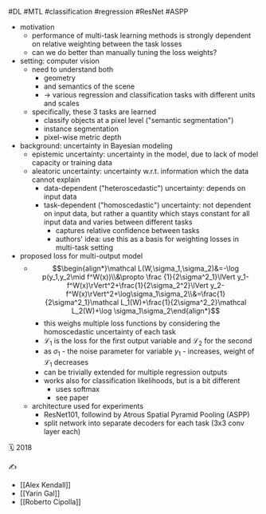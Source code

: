 #DL #MTL #classification #regression #ResNet #ASPP

- motivation
	- performance of multi-task learning methods is strongly dependent on relative weighting between the task losses
	- can we do better than manually tuning the loss weights?
- setting: computer vision
	- need to understand both
		- geometry
		- and semantics of the scene
		- -> various regression and classification tasks with different units and scales
	- specifically, these 3 tasks are learned
		- classify objects at a pixel level ("semantic segmentation")
		- instance segmentation
		- pixel-wise metric depth
- background: uncertainty in Bayesian modeling
	- epistemic uncertainty: uncertainty in the model, due to lack of model capacity or training data
	- aleatoric uncertainty: uncertainty w.r.t. information which the data cannot explain
		- data-dependent ("heteroscedastic") uncertainty: depends on input data
		- task-dependent ("homoscedastic") uncertainty: not dependent on input data, but rather a quantity which stays constant for all input data and varies between different tasks
			- captures relative confidence between tasks
			- authors' idea: use this as a basis for weighting losses in multi-task setting
- proposed loss for multi-output model
	- $$\begin{align*}\mathcal L(W,\sigma_1,\sigma_2)&=-\log p(y_1,y_2\mid f^W(x))\\&\propto \frac {1}{2\sigma^2_1}\lVert y_1-f^W(x)\rVert^2+\frac{1}{2\sigma_2^2}\lVert y_2-f^W(x)\rVert^2+\log\sigma_1\sigma_2\\&=\frac{1}{2\sigma^2_1}\mathcal L_1(W)+\frac{1}{2\sigma^2_2}\mathcal L_2(W)+\log \sigma_1\sigma_2\end{align*}$$
		- this weighs multiple loss functions by considering the homoscedastic uncertainty of each task
		- $\mathcal L_1$ is the loss for the first output variable and $\mathcal L_2$ for the second
		- as $\sigma_1$ - the noise parameter for variable $y_1$ - increases, weight of $\mathcal L_1$ decreases
		- can be trivially extended for multiple regression outputs
		- works also for classification likelihoods, but is a bit different
			- uses softmax
			- see paper
	- architecture used for experiments
		- ResNet101, followind by Atrous Spatial Pyramid Pooling (ASPP)
		- split network into separate decoders for each task (3x3 conv layer each)

🗓️ 2018

✍️
- [[Alex Kendall]]
- [[Yarin Gal]]
- [[Roberto Cipolla]]
